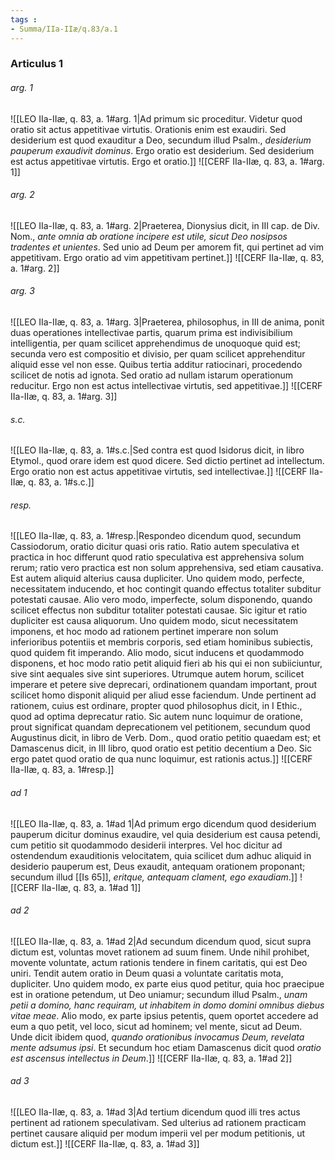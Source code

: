 ```yaml
---
tags : 
- Summa/IIa-IIæ/q.83/a.1
---
```


### Articulus 1

###### arg. 1
![[LEO IIa-IIæ, q. 83, a. 1#arg. 1|Ad primum sic proceditur. Videtur quod oratio sit actus appetitivae virtutis. Orationis enim est exaudiri. Sed desiderium est quod exauditur a Deo, secundum illud Psalm., *desiderium pauperum exaudivit dominus*. Ergo oratio est desiderium. Sed desiderium est actus appetitivae virtutis. Ergo et oratio.]]
![[CERF IIa-IIæ, q. 83, a. 1#arg. 1]]

###### arg. 2
![[LEO IIa-IIæ, q. 83, a. 1#arg. 2|Praeterea, Dionysius dicit, in III cap. de Div. Nom., *ante omnia ab oratione incipere est utile, sicut Deo nosipsos tradentes et unientes*. Sed unio ad Deum per amorem fit, qui pertinet ad vim appetitivam. Ergo oratio ad vim appetitivam pertinet.]]
![[CERF IIa-IIæ, q. 83, a. 1#arg. 2]]

###### arg. 3
![[LEO IIa-IIæ, q. 83, a. 1#arg. 3|Praeterea, philosophus, in III de anima, ponit duas operationes intellectivae partis, quarum prima est indivisibilium intelligentia, per quam scilicet apprehendimus de unoquoque quid est; secunda vero est compositio et divisio, per quam scilicet apprehenditur aliquid esse vel non esse. Quibus tertia additur ratiocinari, procedendo scilicet de notis ad ignota. Sed oratio ad nullam istarum operationum reducitur. Ergo non est actus intellectivae virtutis, sed appetitivae.]]
![[CERF IIa-IIæ, q. 83, a. 1#arg. 3]]

###### s.c.
![[LEO IIa-IIæ, q. 83, a. 1#s.c.|Sed contra est quod Isidorus dicit, in libro Etymol., quod orare idem est quod dicere. Sed dictio pertinet ad intellectum. Ergo oratio non est actus appetitivae virtutis, sed intellectivae.]]
![[CERF IIa-IIæ, q. 83, a. 1#s.c.]]

###### resp.
![[LEO IIa-IIæ, q. 83, a. 1#resp.|Respondeo dicendum quod, secundum Cassiodorum, oratio dicitur quasi oris ratio. Ratio autem speculativa et practica in hoc differunt quod ratio speculativa est apprehensiva solum rerum; ratio vero practica est non solum apprehensiva, sed etiam causativa. Est autem aliquid alterius causa dupliciter. Uno quidem modo, perfecte, necessitatem inducendo, et hoc contingit quando effectus totaliter subditur potestati causae. Alio vero modo, imperfecte, solum disponendo, quando scilicet effectus non subditur totaliter potestati causae. Sic igitur et ratio dupliciter est causa aliquorum. Uno quidem modo, sicut necessitatem imponens, et hoc modo ad rationem pertinet imperare non solum inferioribus potentiis et membris corporis, sed etiam hominibus subiectis, quod quidem fit imperando. Alio modo, sicut inducens et quodammodo disponens, et hoc modo ratio petit aliquid fieri ab his qui ei non subiiciuntur, sive sint aequales sive sint superiores. Utrumque autem horum, scilicet imperare et petere sive deprecari, ordinationem quandam important, prout scilicet homo disponit aliquid per aliud esse faciendum. Unde pertinent ad rationem, cuius est ordinare, propter quod philosophus dicit, in I Ethic., quod ad optima deprecatur ratio. Sic autem nunc loquimur de oratione, prout significat quandam deprecationem vel petitionem, secundum quod Augustinus dicit, in libro de Verb. Dom., quod oratio petitio quaedam est; et Damascenus dicit, in III libro, quod oratio est petitio decentium a Deo. Sic ergo patet quod oratio de qua nunc loquimur, est rationis actus.]]
![[CERF IIa-IIæ, q. 83, a. 1#resp.]]

###### ad 1
![[LEO IIa-IIæ, q. 83, a. 1#ad 1|Ad primum ergo dicendum quod desiderium pauperum dicitur dominus exaudire, vel quia desiderium est causa petendi, cum petitio sit quodammodo desiderii interpres. Vel hoc dicitur ad ostendendum exauditionis velocitatem, quia scilicet dum adhuc aliquid in desiderio pauperum est, Deus exaudit, antequam orationem proponant; secundum illud [[Is 65]], *eritque, antequam clament, ego exaudiam*.]]
![[CERF IIa-IIæ, q. 83, a. 1#ad 1]]

###### ad 2
![[LEO IIa-IIæ, q. 83, a. 1#ad 2|Ad secundum dicendum quod, sicut supra dictum est, voluntas movet rationem ad suum finem. Unde nihil prohibet, movente voluntate, actum rationis tendere in finem caritatis, qui est Deo uniri. Tendit autem oratio in Deum quasi a voluntate caritatis mota, dupliciter. Uno quidem modo, ex parte eius quod petitur, quia hoc praecipue est in oratione petendum, ut Deo uniamur; secundum illud Psalm., *unam petii a domino, hanc requiram, ut inhabitem in domo domini omnibus diebus vitae meae*. Alio modo, ex parte ipsius petentis, quem oportet accedere ad eum a quo petit, vel loco, sicut ad hominem; vel mente, sicut ad Deum. Unde dicit ibidem quod, *quando orationibus invocamus Deum, revelata mente adsumus ipsi*. Et secundum hoc etiam Damascenus dicit quod *oratio est ascensus intellectus in Deum*.]]
![[CERF IIa-IIæ, q. 83, a. 1#ad 2]]

###### ad 3
![[LEO IIa-IIæ, q. 83, a. 1#ad 3|Ad tertium dicendum quod illi tres actus pertinent ad rationem speculativam. Sed ulterius ad rationem practicam pertinet causare aliquid per modum imperii vel per modum petitionis, ut dictum est.]]
![[CERF IIa-IIæ, q. 83, a. 1#ad 3]]

